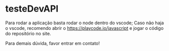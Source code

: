 # testeDevAPI

Para rodar a aplicação basta rodar o node dentro do vscode; 
Caso não haja o vscode, recomendo abrir o https://playcode.io/javascript e jogar o código do repositório no site. 

Para demais dúvida, favor entrar em contato! 
